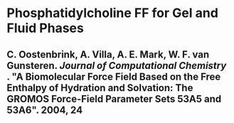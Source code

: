 # Phosphatidylcholine FF for Gel and Fluid Phases

## C. Oostenbrink, A. Villa, A. E. Mark, W. F. van Gunsteren. _Journal of Computational Chemistry_ . "A Biomolecular Force Field Based on the Free Enthalpy of Hydration and Solvation: The GROMOS Force-Field Parameter Sets 53A5 and 53A6". 2004, 24
